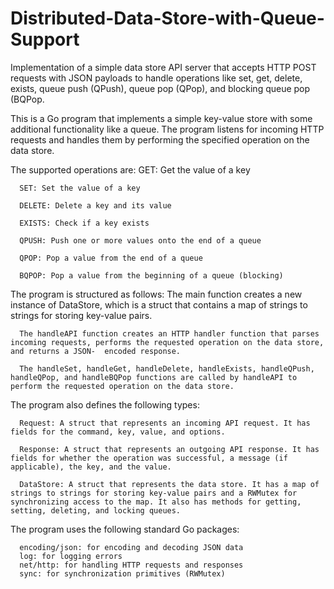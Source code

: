 # Distributed-Data-Store-with-Queue-Support
Implementation of a simple data store API server that accepts HTTP POST requests with JSON payloads to handle operations like set, get, delete, exists, queue push (QPush), queue pop (QPop), and blocking queue pop (BQPop.

This is a Go program that implements a simple key-value store with some additional functionality like a queue. The program listens for incoming HTTP requests and handles them by performing the specified operation on the data store. 

The supported operations are:
      GET: Get the value of a key

      SET: Set the value of a key

      DELETE: Delete a key and its value

      EXISTS: Check if a key exists

      QPUSH: Push one or more values onto the end of a queue

      QPOP: Pop a value from the end of a queue

      BQPOP: Pop a value from the beginning of a queue (blocking)



The program is structured as follows:
      The main function creates a new instance of DataStore, which is a struct that contains a map of strings to strings for storing key-value pairs.

      The handleAPI function creates an HTTP handler function that parses incoming requests, performs the requested operation on the data store, and returns a JSON-  encoded response.

      The handleSet, handleGet, handleDelete, handleExists, handleQPush, handleQPop, and handleBQPop functions are called by handleAPI to perform the requested operation on the data store.


The program also defines the following types:

      Request: A struct that represents an incoming API request. It has fields for the command, key, value, and options.

      Response: A struct that represents an outgoing API response. It has fields for whether the operation was successful, a message (if applicable), the key, and the value.

      DataStore: A struct that represents the data store. It has a map of strings to strings for storing key-value pairs and a RWMutex for synchronizing access to the map. It also has methods for getting, setting, deleting, and locking queues.

The program uses the following standard Go packages:

      encoding/json: for encoding and decoding JSON data
      log: for logging errors
      net/http: for handling HTTP requests and responses
      sync: for synchronization primitives (RWMutex)
